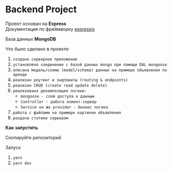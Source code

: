 # Backend Project 

Проект основан на **Express**  
Документация по фреймворку [expressjs](https://expressjs.com/ru/)

База данных **MongoDB**

Что было сделано в проекте:
1. `создано серверное приложение`
2. `установлено соединение с базой данных mongo при помощи DAL mongoose`
3. `описана модель/схема (model/schema) данных на примере объявления по аренде`
4. `реализан роутинг и эндпоинты (routing & endpoints)`
5. `реализан CRUD (create read update delete)`
6. `реализована декомпозиция логики:`
   - `mongoose - слой доступа к данным`
   - `Controller - работа клиент-сервер`
   - `Service он же provider - бизнес логика`
7. `работа с файлами на примере картинки объявления`
8. `раздача статики сервером`

**Как запустить**

Скопируйте репозиторий

Запуск

1. `yarn`
2. `yarn dev`
